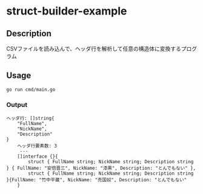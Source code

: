 # struct-builder-example

## Description
CSVファイルを読み込んで、ヘッダ行を解析して任意の構造体に変換するプログラム

## Usage

```
go run cmd/main.go 
```

### Output

```golang
ヘッダ行: []string{
    "FullName",
    "NickName",
    "Description"
}
    ヘッダ行要素数: 3
     ---
    []interface {}{
        struct { FullName string; NickName string; Description string } { FullName: "安倍晋三", NickName: "漆黒", Description: "とんでもない" }, 
        struct { FullName string; NickName string; Description string }{FullName: "竹中平蔵", NickName: "売国奴", Description: "とんでもない"
    }
```

